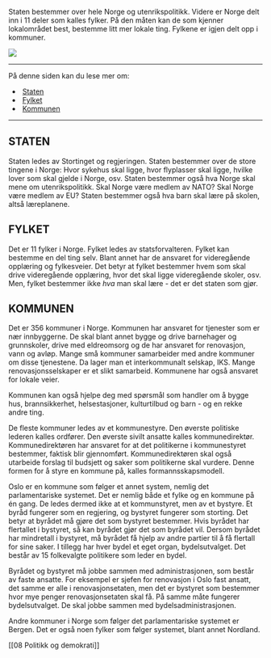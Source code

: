 Staten bestemmer over hele Norge og utenrikspolitikk. Videre er Norge delt inn i 11 deler som kalles fylker. På den måten kan de som kjenner lokalområdet best, bestemme litt mer lokale ting. Fylkene er igjen delt opp i kommuner.

![](https://cdn.kursoria.no/pensum/elements/pensum-for-samfunnskunnskapsproven-_awsedr.jpg)

---

På denne siden kan du lese mer om:

-    [Staten](https://app.norskkunnskap.no/pensum/rtehtr/cq44j7/awsedr#staten)
-    [Fylket](https://app.norskkunnskap.no/pensum/rtehtr/cq44j7/awsedr#fylket)
-    [Kommunen](https://app.norskkunnskap.no/pensum/rtehtr/cq44j7/awsedr#kommunen)

---

## STATEN

Staten ledes av Stortinget og regjeringen. Staten bestemmer over de store tingene i Norge: Hvor sykehus skal ligge, hvor flyplasser skal ligge, hvilke lover som skal gjelde i Norge, osv. Staten bestemmer også hva Norge skal mene om utenrikspolitikk. Skal Norge være medlem av NATO? Skal Norge være medlem av EU? Staten bestemmer også hva barn skal lære på skolen, altså læreplanene. 

## FYLKET

Det er 11 fylker i Norge. Fylket ledes av statsforvalteren. Fylket kan bestemme en del ting selv. Blant annet har de ansvaret for videregående opplæring og fylkesveier. Det betyr at fylket bestemmer hvem som skal drive videregående opplæring, hvor det skal ligge videregående skoler, osv. Men, fylket bestemmer ikke _hva_ man skal lære - det er det staten som gjør.

## KOMMUNEN

Det er 356 kommuner i Norge. Kommunen har ansvaret for tjenester som er nær innbyggerne. De skal blant annet bygge og drive barnehager og grunnskoler, drive med eldreomsorg og de har ansvaret for renovasjon, vann og avløp. Mange små kommuner samarbeider med andre kommuner om disse tjenestene. Da lager man et interkommunalt selskap, IKS. Mange renovasjonsselskaper er et slikt samarbeid. Kommunene har også ansvaret for lokale veier. 

Kommunen kan også hjelpe deg med spørsmål som handler om å bygge hus, brannsikkerhet, helsestasjoner, kulturtilbud og barn - og en rekke andre ting. 

De fleste kommuner ledes av et kommunestyre. Den øverste politiske lederen kalles ordfører. Den øverste sivilt ansatte kalles kommunedirektør. Kommunedirektøren har ansvaret for at det politikerne i kommunestyret bestemmer, faktisk blir gjennomført. Kommunedirektøren skal også utarbeide forslag til budsjett og saker som politikerne skal vurdere. Denne formen for å styre en kommune på, kalles formannsskapsmodell.

Oslo er en kommune som følger et annet system, nemlig det parlamentariske systemet. Det er nemlig både et fylke og en kommune på én gang. De ledes dermed ikke at et kommunstyret, men av et bystyre. Et byråd fungerer som en regjering, og bystyret fungerer som storting. Det betyr at byrådet må gjøre det som bystyret bestemmer. Hvis byrådet har flertallet i bystyret, så kan byrådet gjør det som byrådet vil. Dersom byrådet har mindretall i bystyret, må byrådet få hjelp av andre partier til å få flertall for sine saker. I tillegg har hver bydel et eget organ, bydelsutvalget. Det består av 15 folkevalgte politikere som leder en bydel. 

Byrådet og bystyret må jobbe sammen med administrasjonen, som består av faste ansatte. For eksempel er sjefen for renovasjon i Oslo fast ansatt, det samme er alle i renovasjonsetaten, men det er bystyret som bestemmer hvor mye penger renovasjonsetaten skal få. På samme måte fungerer bydelsutvalget. De skal jobbe sammen med bydelsadministrasjonen.

Andre kommuner i Norge som følger det parlamentariske systemet er Bergen. Det er også noen fylker som følger systemet, blant annet Nordland.


[[08 Politikk og demokrati]]